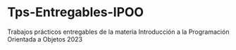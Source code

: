 # Tps-Entregables-IPOO
Trabajos prácticos entregables de la materia Introducción a la Programación Orientada a Objetos 2023
